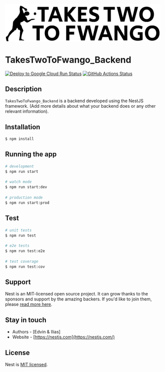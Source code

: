 ![Logo de mon projet](./logo.svg)


# TakesTwoToFwango_Backend

<p align="center">

<a href="https://github.com//lachiri-ilias/TakesTwoToFwango_Backend/actions" target="_blank"><img src="https://github.com/lachiri-ilias/TakesTwoToFwango_Backend/workflows/Deploy%20to%20Google%20Cloud%20Run/badge.svg" alt="Deploy to Google Cloud Run Status" /></a>
<a href="https://github.com/lachiri-ilias/TakesTwoToFwango_Backend/actions" target="_blank"><img src="https://github.com/lachiri-ilias/TakesTwoToFwango_Backend/workflows/CI/CD%20Pipeline/badge.svg" alt="GitHub Actions Status" /></a>
</p>

</p>

## Description

`TakesTwoToFwango_Backend` is a backend developed using the NestJS framework. (Add more details about what your backend does or any other relevant information).

## Installation

```bash
$ npm install
```

## Running the app

```bash
# development
$ npm run start

# watch mode
$ npm run start:dev

# production mode
$ npm run start:prod
```

## Test

```bash
# unit tests
$ npm run test

# e2e tests
$ npm run test:e2e

# test coverage
$ npm run test:cov
```

## Support

Nest is an MIT-licensed open source project. It can grow thanks to the sponsors and support by the amazing backers. If you'd like to join them, please [read more here](https://docs.nestjs.com/support).

## Stay in touch

- Authors - [Edvin & Ilias]
- Website - [https://nestjs.com](https://nestjs.com/)
<!-- - Twitter - [@nestframework](https://twitter.com/nestframework) -->

## License

Nest is [MIT licensed](LICENSE).